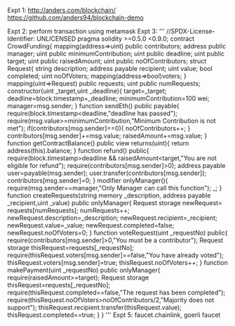 Expt 1:
http://anders.com/blockchain/
https://github.com/anders94/blockchain-demo

Expt 2:
perform transaction using metamask
Expt 3:
'''
//SPDX-License-Identifier: UNLICENSED
pragma solidity >=0.5.0 <0.9.0;
contract CrowdFunding{
  mapping(address=>uint) public contributors;
  address public manager;
  uint public minimumContribution;
  uint public deadline;
  uint public target;
  uint public raisedAmount;
  uint public noOfContributors;
  struct Request{
    string description;
    address payable recipient;
    uint value;
    bool completed;
    uint noOfVoters;
    mapping(address=>bool)voters;
  }
  mapping(uint=>Request) public requests;
  uint public numRequests;
  constructor(uint _target,uint _deadline){
    target=_target;
    deadline=block.timestamp+_deadline;
    minimumContribution=100 wei;
    manager=msg.sender;
  }
  function sendEth() public payable{
  require(block.timestamp<deadline,"deadline has passed");
  require(msg.value>=minimumContribution,"Minimum Contribution is not met");
  if(contributors[msg.sender]==0){
    noOfContributors++;
  }
  contributors[msg.sender]+=msg.value;
  raisedAmount+=msg.value;
  }
  function getContractBalance() public view returns(uint){
    return address(this).balance;
  }
  function refund() public{
    require(block.timestamp>deadline && raisedAmount<target,"You are not eligible for refund");
    require(contributors[msg.sender]>0);
    address payable user=payable(msg.sender);
    user.transfer(contributors[msg.sender]);
    contributors[msg.sender]=0;
  }
  modifier onlyManager(){
    require(msg.sender==manager,"Only Manager can call this function");
    _;
  }
  function createRequests(string memory _description, address payable _recipient,uint _value) public onlyManager{
    Request storage newRequest= requests[numRequests];
    numRequests++;
    newRequest.description=_description;
    newRequest.recipient=_recipient;
    newRequest.value=_value;
    newRequest.completed=false;
    newRequest.noOfVoters=0;
  }
  function voteRequest(uint _requestNo) public{
    require(contributors[msg.sender]>0,"You must be a contributor");
    Request storage thisRequest=requests[_requestNo];
    require(thisRequest.voters[msg.sender]==false,"You have already voted");
    thisRequest.voters[msg.sender]=true;
    thisRequest.noOfVoters++;
  }
  function makePayment(uint _requestNo) public onlyManager{
    require(raisedAmount>=target);
    Request storage thisRequest=requests[_requestNo];
    require(thisRequest.completed==false,"The request has been completed");
    require(thisRequest.noOfVoters>noOfContributors/2,"Majority does not support");
    thisRequest.recipient.transfer(thisRequest.value);
    thisRequest.completed==true;
  }
}
'''
Expt 5:
faucet.chainlink, goerli faucet
